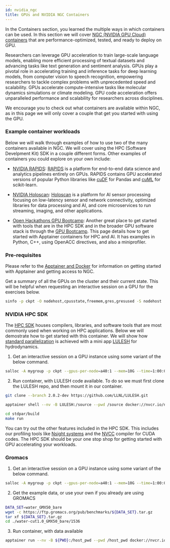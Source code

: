 ```yaml
---
id: nvidia_ngc
title: GPUs and NVIDIA NGC Containers
---
```


In the Containers section, you learned the multiple ways in which containers can be used. In this section we will cover [NGC (NVIDIA GPU Cloud) containers](https://catalog.ngc.nvidia.com/) that are performance-optimized, tested, and ready to deploy on GPU.

Researchers can leverage GPU acceleration to train large-scale language models, enabling more efficient processing of textual datasets and advancing tasks like text generation and sentiment analysis. GPUs play a pivotal role in accelerating training and inference tasks for deep learning models, from computer vision to speech recognition, empowering researchers to tackle complex problems with unprecedented speed and scalability. GPUs accelerate compute-intensive tasks like molecular dynamics simulations or climate modeling. GPU code acceleration offers unparalleled performance and scalability for researchers across disciplines.

We encourage you to check out what containers are available within NGC, as in this page we will only cover a couple that get you started with using the GPU.

### Example container workloads
Below we will walk through examples of how to use two of the many containers available in NGC. We will cover using the HPC (Software Develpment Kit) SDK in a couple different forms. Other examples of containers you could explore on your own include:


- [NVIDIA RAPIDS](https://catalog.ngc.nvidia.com/orgs/nvidia/teams/rapidsai/containers/rapidsai): [ RAPIDS](https://rapids.ai/) is a platform for end-to-end data science and analytics pipelines entirely on GPUs. RAPIDS contains GPU accelerated versions of popular Python libraries like [cuDF](https://github.com/rapidsai/cudf) for Pandas and [cuML](https://github.com/rapidsai/cuml) for scikit-learn.


- [NVIDIA Holoscan](https://catalog.ngc.nvidia.com/orgs/nvidia/teams/clara-holoscan/containers/holoscan): [Holoscan](https://github.com/nvidia-holoscan) is a platform for AI sensor processing focusing on low-latency sensor and network connectivity, optimized libraries for data processing and AI, and core microservices to run streaming, imaging, and other applications.

- [Open Hackathons GPU Bootcamp](https://github.com/openhackathons-org/):
Another great place to get started with tools that are in the HPC SDK and in the broader GPU software stack is through the [GPU Bootcamp](https://github.com/openhackathons-org/gpubootcamp/tree/master/). This page details how to get started with Apptainer containers for HPC and AI. It has examples in Python, C++, using OpenACC directives, and also a miniprofiler. 

### Pre-requisites

Please refer to the [Apptainer and Docker](/docs/tools/containers) for information on getting started with Apptainer and getting access to NGC.

Get a summary of all the GPUs on the cluster and their current state. This will be helpful when requesting an interactive session on a GPU for the exercises below. 
```bash
sinfo -p ckpt -O nodehost,cpusstate,freemem,gres,gresused -S nodehost | grep -v null
```

### NVIDIA HPC SDK 
The [HPC SDK](https://developer.nvidia.com/hpc-sdk) houses compilers, libraries, and software tools that are most commonly used when working on HPC applications. Below we will demostrate how to get started with this container. We will show how [standard parallelization](https://developer.nvidia.com/blog/accelerating-standard-c-with-gpus-using-stdpar/) is achieved with a mini app [LULESH](https://github.com/LLNL/LULESH) for hydrodynamics.

1. Get an interactive session on a GPU instance using some variant of the below command.

```bash
salloc -A mygroup -p ckpt --gpus-per-node=a40:1 --mem=10G --time=1:00:00 --job-name=LULESH_testing
```

2. Run container, with LULESH code available. To do so we must first clone the LULESH repo, and then mount it in our container.

```bash
git clone --branch 2.0.2-dev https://github.com/LLNL/LULESH.git

apptainer shell --nv -B LULESH:/source --pwd /source docker://nvcr.io/nvidia/nvhpc:23.1-devel-cuda12.0-ubuntu20.04

cd stdpar/build
make run
```

You can try out the other features included in the HPC SDK. This includes our profiling tools like [Nsight systems](https://developer.nvidia.com/nsight-systems) and the [NVCC](https://docs.nvidia.com/cuda/cuda-compiler-driver-nvcc/) compiler for CUDA codes. The HPC SDK should be your one stop shop for getting started with GPU accelerating your workloads.

### Gromacs

1. Get an interactive session on a GPU instance using some variant of the below command.

```bash
salloc -A mygroup -p ckpt --gpus-per-node=a40:1 --mem=10G --time=1:00:00 --job-name=gromacs_testing
```

2. Get the example data, or use your own if you already are using GROMACS

```bash
DATA_SET=water_GMX50_bare
wget -c https://ftp.gromacs.org/pub/benchmarks/${DATA_SET}.tar.gz
tar xf ${DATA_SET}.tar.gz
cd ./water-cut1.0_GMX50_bare/1536
```

3. Run container, with data available

```bash
apptainer run --nv -B ${PWD}:/host_pwd --pwd /host_pwd docker://nvcr.io/hpc/gromacs:2022.3 gmx grompp -f pme.mdp
```
